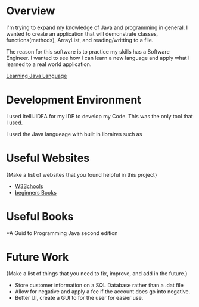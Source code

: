 # Overview

I'm trying to expand my knowledge of Java and programming in general. I wanted to create an application that will demonstrate classes, functions(methods), ArrayList, and reading/writting to a file.

The reason for this software is to practice my skills has a Software Engineer. I wanted to see how I can learn a new language and apply what I learned to a real world application.

[Learning Java Language](http://youtu.be/jP0R_awoDS0?hd=1)

# Development Environment

I used ItelliJIDEA for my IDE to develop my Code. This was the only tool that I used. 

I used the Java langueage with built in libraires such as 

# Useful Websites

{Make a list of websites that you found helpful in this project}
* [W3Schools](https://www.w3schools.com/java/default.asp)
* [beginners Books](https://beginnersbook.com/java-collections-tutorials/)

# Useful Books
*A Guid to Programming Java second edition

# Future Work

{Make a list of things that you need to fix, improve, and add in the future.}
* Store customer information on a SQL Database rather than a .dat file
* Allow for negative and apply a fee if the account does go into negative.
* Better UI, create a GUI to for the user for easier use.